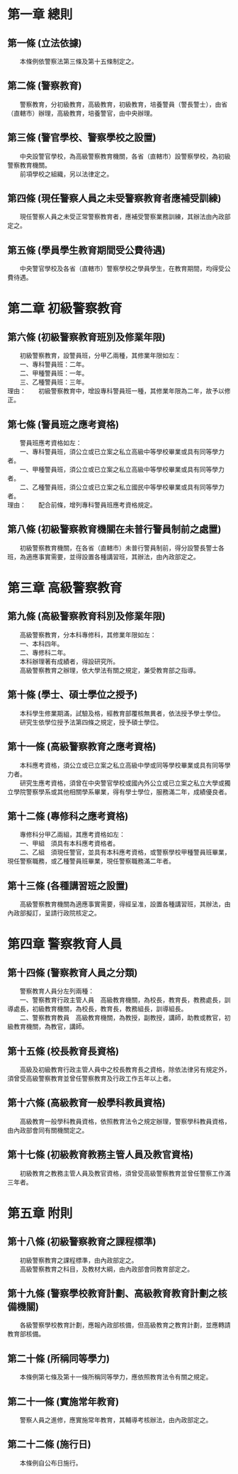 第一章  總則
============
第一條 (立法依據)
-----------------
　　本條例依警察法第三條及第十五條制定之。  


第二條 (警察教育)
-----------------
　　警察教育，分初級教育，高級教育，初級教育，培養警員（警長警士），由省（直轄市）辦理，高級教育，培養警官，由中央辦理。  


第三條 (警官學校、警察學校之設置)
---------------------------------
　　中央設警官學校，為高級警察教育機關，各省（直轄市）設警察學校，為初級警察教育機關。  
　　前項學校之組織，另以法律定之。  


第四條 (現任警察人員之未受警察教育者應補受訓練)
-----------------------------------------------
　　現任警察人員之未受正常警察教育者，應補受警察業務訓練，其辦法由內政部定之。  


第五條 (學員學生教育期間受公費待遇)
-----------------------------------
　　中央警官學校及各省（直轄市）警察學校之學員學生，在教育期間，均得受公費待遇。  


第二章  初級警察教育
====================
第六條 (初級警察教育班別及修業年限)
-----------------------------------
　　初級警察教育，設警員班，分甲乙兩種，其修業年限如左：  
　　一、專科警員班：二年。  
　　二、甲種警員班：一年。  
　　三、乙種警員班：三年。  
理由：　　初級警察教育中，增設專科警員班一種，其修業年限為二年，故予以修正。

第七條 (警員班之應考資格)
-------------------------
　　警員班應考資格如左：  
　　一、專科警員班，須公立或已立案之私立高級中等學校畢業或具有同等學力者。  
　　一、甲種警員班，須公立或已立案之私立高級中等學校畢業或具有同等學力者。  
　　二、乙種警員班，須公立或已立案之私立國民中等學校畢業或具有同等學力者。  
理由：　　配合前條，增列專科警員班應考資格規定。

第八條 (初級警察教育機關在未普行警員制前之處置)
-----------------------------------------------
　　初級警察教育機關，在各省（直轄市）未普行警員制前，得分設警長警士各班，為適應事實需要，並得設置各種講習班，其辦法，由內政部定之。  


第三章  高級警察教育
====================
第九條 (高級警察教育科別及修業年限)
-----------------------------------
　　高級警察教育，分本科專修科，其修業年限如左：  
　　一、本科四年。  
　　二、專修科二年。  
　　本科辦理著有成績者，得設研究所。  
　　高級警察教育之辦理，依大學法有關之規定，兼受教育部之指導。  


第十條 (學士、碩士學位之授予)
-----------------------------
　　本科學生修業期滿，試驗及格，經教育部覆核無異者，依法授予學士學位。  
　　研究生依學位授予法第四條之規定，授予碩士學位。  


第十一條 (高級警察教育之應考資格)
---------------------------------
　　本科應考資格，須公立或已立案之私立高級中學或同等學校畢業或具有同等學力者。  
　　研究生應考資格，須曾在中央警官學校或國內外公立或已立案之私立大學或獨立學院警察學系或其他相關學系畢業，得有學士學位，服務滿二年，成績優良者。  


第十二條 (專修科之應考資格)
---------------------------
　　專修科分甲乙兩組，其應考資格如左：  
　　一、甲組　須具有本科應考資格者。  
　　二、乙組　須現任警官，並具有本科應考資格，或警察學校甲種警員班畢業，現任警察職務，或乙種警員班畢業，現任警察職務滿二年者。  


第十三條 (各種講習班之設置)
---------------------------
　　高級警察教育機關為適應事實需要，得經呈准，設置各種講習班，其辦法，由內政部擬訂，呈請行政院核定之。  


第四章  警察教育人員
====================
第十四條 (警察教育人員之分類)
-----------------------------
　　警察教育人員分左列兩種：  
　　一、警察教育行政主管人員　高級教育機關，為校長，教育長，教務處長，訓導處長，初級教育機關，為校長，教育長，教務組長，訓導組長。  
　　二、警察教育教員　高級教育機關，為教授，副教授，講師，助教或教官，初級教育機關，為教官，講師。  


第十五條 (校長教育長資格)
-------------------------
　　高級及初級教育行政主管人員中之校長教育長之資格，除依法律另有規定外，須曾受高級警察教育並曾任警察教育及行政工作五年以上者。  


第十六條 (高級教育一般學科教員資格)
-----------------------------------
　　高級教育一般學科教員資格，依照教育法令之規定辦理，警察學科教員資格，由內政部會同有關機關定之。  


第十七條 (初級教育教務主管人員及教官資格)
-----------------------------------------
　　初級教育之教務主管人員及教官資格，須曾受高級警察教育並曾任警察工作滿三年者。  


第五章  附則
============
第十八條 (初級警察教育之課程標準)
---------------------------------
　　初級警察教育之課程標準，由內政部定之。  
　　高級警察教育之科目，及教材大綱，由內政部會同教育部定之。  


第十九條 (警察學校教育計劃、高級教育教育計劃之核備機關)
-------------------------------------------------------
　　各級警察學校教育計劃，應報內政部核備，但高級教育之教育計劃，並應轉請教育部核備。  


第二十條 (所稱同等學力)
-----------------------
　　本條例第七條及第十一條所稱同等學力，應依照教育法令有關之規定。  


第二十一條 (實施常年教育)
-------------------------
　　警察人員之進修，應實施常年教育，其輔導考核辦法，由內政部定之。  


第二十二條 (施行日)
-------------------
　　本條例自公布日施行。